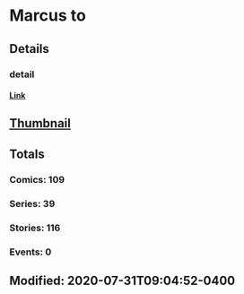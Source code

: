 # Marcus  to 
## Details
### detail
#### [Link](http://marvel.com/comics/creators/9038/marcus_to?utm_campaign=apiRef&utm_source=225578a89fc76f3d20fbffda5d17a88d)
## [Thumbnail](http://i.annihil.us/u/prod/marvel/i/mg/b/40/image_not_available.jpg)
## Totals
### Comics: 109
### Series: 39
### Stories: 116
### Events: 0
## Modified: 2020-07-31T09:04:52-0400